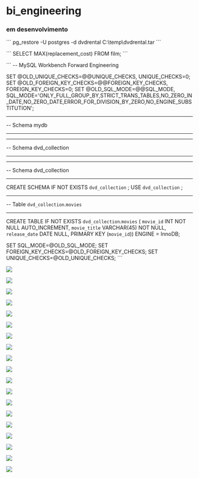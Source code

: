 # bi_engineering

### em desenvolvimento

´´´
pg_restore -U postgres -d dvdrental C:\temp\dvdrental.tar
´´´

´´´
SELECT 
    MAX(replacement_cost)
FROM
    film;
´´´

´´´
-- MySQL Workbench Forward Engineering

SET @OLD_UNIQUE_CHECKS=@@UNIQUE_CHECKS, UNIQUE_CHECKS=0;
SET @OLD_FOREIGN_KEY_CHECKS=@@FOREIGN_KEY_CHECKS, FOREIGN_KEY_CHECKS=0;
SET @OLD_SQL_MODE=@@SQL_MODE, SQL_MODE='ONLY_FULL_GROUP_BY,STRICT_TRANS_TABLES,NO_ZERO_IN_DATE,NO_ZERO_DATE,ERROR_FOR_DIVISION_BY_ZERO,NO_ENGINE_SUBSTITUTION';

-- -----------------------------------------------------
-- Schema mydb
-- -----------------------------------------------------
-- -----------------------------------------------------
-- Schema dvd_collection
-- -----------------------------------------------------

-- -----------------------------------------------------
-- Schema dvd_collection
-- -----------------------------------------------------
CREATE SCHEMA IF NOT EXISTS `dvd_collection` ;
USE `dvd_collection` ;

-- -----------------------------------------------------
-- Table `dvd_collection`.`movies`
-- -----------------------------------------------------
CREATE TABLE IF NOT EXISTS `dvd_collection`.`movies` (
  `movie_id` INT NOT NULL AUTO_INCREMENT,
  `movie_title` VARCHAR(45) NOT NULL,
  `release_date` DATE NULL,
  PRIMARY KEY (`movie_id`))
ENGINE = InnoDB;


SET SQL_MODE=@OLD_SQL_MODE;
SET FOREIGN_KEY_CHECKS=@OLD_FOREIGN_KEY_CHECKS;
SET UNIQUE_CHECKS=@OLD_UNIQUE_CHECKS;
´´´

![](my_images/pj1.jpg)

![](my_images/pj2.jpg)

![](my_images/pj3.jpg)

![](my_images/pj4.jpg)

![](my_images/pj5.jpg)

![](my_images/pj6.jpg)

![](my_images/pj7.jpg)

![](my_images/pj8.jpg)

![](my_images/pj9.jpg)

![](my_images/pj10.jpg)

![](my_images/pj11.jpg)

![](my_images/pj12.jpg)

![](my_images/pj13.jpg)

![](my_images/pj14.jpg)

![](my_images/pj15.jpg)

![](my_images/pj16.jpg)

![](my_images/pj17.jpg)

![](my_images/pj18.jpg)

![](my_images/pj19.jpg)
